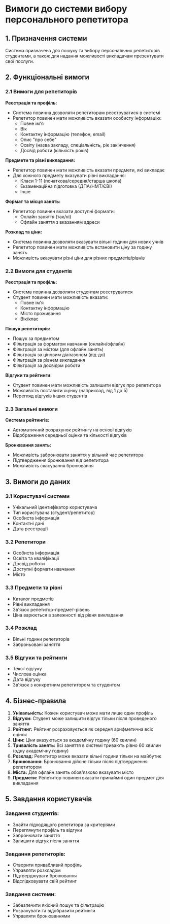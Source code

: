 # Вимоги до системи вибору персонального репетитора

## 1. Призначення системи

Система призначена для пошуку та вибору персональних репетиторів студентами, а також для надання можливості викладачам презентувати свої послуги.

## 2. Функціональні вимоги

### 2.1 Вимоги для репетиторів

**Реєстрація та профіль:**
- Система повинна дозволяти репетиторам реєструватися в системі
- Репетитор повинен мати можливість вказати особисту інформацію:
  - Повне ім'я
  - Вік
  - Контактну інформацію (телефон, email)
  - Опис "про себе"
  - Освіту (назва закладу, спеціальність, рік закінчення)
  - Досвід роботи (кількість років)

**Предмети та рівні викладання:**
- Репетитор повинен мати можливість вказати предмети, які викладає
- Для кожного предмету вказувати рівні викладання:
  - Класи 1-11 (початкова/середня/старша школа)
  - Екзаменаційна підготовка (ДПА/НМТ/ЄВІ)
  - Інше

**Формат та місця занять:**
- Репетитор повинен вказати доступні формати:
  - Онлайн заняття (так/ні)
  - Офлайн заняття з вказанням адреси

**Розклад та ціни:**
- Система повинна дозволяти вказувати вільні години для нових учнів
- Репетитор повинен мати можливість встановити ціну за годину занять
- Можливість вказувати різні ціни для різних предметів/рівнів

### 2.2 Вимоги для студентів

**Реєстрація та профіль:**
- Система повинна дозволяти студентам реєструватися
- Студент повинен мати можливість вказати:
  - Повне ім'я
  - Контактну інформацію
  - Місто проживання
  - Вік/клас

**Пошук репетиторів:**
- Пошук за предметом
- Фільтрація за форматом навчання (онлайн/офлайн)
- Фільтрація за містом (для офлайн занять)
- Фільтрація за ціновим діапазоном (від-до)
- Фільтрація за рівнем викладання
- Фільтрація за досвідом роботи

**Відгуки та рейтинги:**
- Студент повинен мати можливість залишити відгук про репетитора
- Можливість поставити оцінку (наприклад, від 1 до 5)
- Перегляд відгуків інших студентів

### 2.3 Загальні вимоги

**Система рейтингів:**
- Автоматичний розрахунок рейтингу на основі відгуків
- Відображення середньої оцінки та кількості відгуків

**Бронювання занять:**
- Можливість забронювати заняття у вільний час репетитора
- Підтвердження бронювання від репетитора
- Можливість скасування бронювання

## 3. Вимоги до даних

### 3.1 Користувачі системи
- Унікальний ідентифікатор користувача
- Тип користувача (студент/репетитор)
- Особиста інформація
- Контактні дані
- Дата реєстрації

### 3.2 Репетитори
- Особиста інформація
- Освіта та кваліфікації
- Досвід роботи
- Доступні формати навчання
- Місто

### 3.3 Предмети та рівні
- Каталог предметів
- Рівні викладання
- Зв'язок репетитор-предмет-рівень
- Ціна варюється в залежності від рівня викладання

### 3.4 Розклад
- Вільні години репетиторів
- Заброньовані заняття

### 3.5 Відгуки та рейтинги
- Текст відгуку
- Числова оцінка
- Дата відгуку
- Зв'язок з конкретним репетитором та студентом

## 4. Бізнес-правила

1. **Унікальність:** Кожен користувач може мати лише один профіль
2. **Відгуки:** Студент може залишити відгук тільки після проведеного заняття
3. **Рейтинг:** Рейтинг розраховується як середня арифметична всіх оцінок
4. **Ціни:** Ціни вказуються за академічну годину (60 хвилин)
5. **Тривалість занять:** Всі заняття в системі тривають рівно 60 хвилин (одну академічну годину)
6. **Розклад:** Репетитор може вказати вільні години тільки на майбутнє
7. **Бронювання:** Бронювання дійсне тільки після підтвердження репетитором
8. **Міста:** Для офлайн занять обов'язково вказувати місто
9. **Предмети:** Репетитор повинен вказати принаймні один предмет для викладання

## 5. Завдання користувачів

### Завдання студентів:
- Знайти підходящого репетитора за критеріями
- Переглянути профіль та відгуки
- Забронювати заняття
- Залишити відгук після заняття

### Завдання репетиторів:
- Створити привабливий профіль
- Управляти розкладом
- Підтверджувати бронювання
- Відслідковувати свій рейтинг

### Завдання системи:
- Забезпечити якісний пошук та фільтрацію
- Розрахувати та відобразити рейтинги
- Управляти бронюваннями